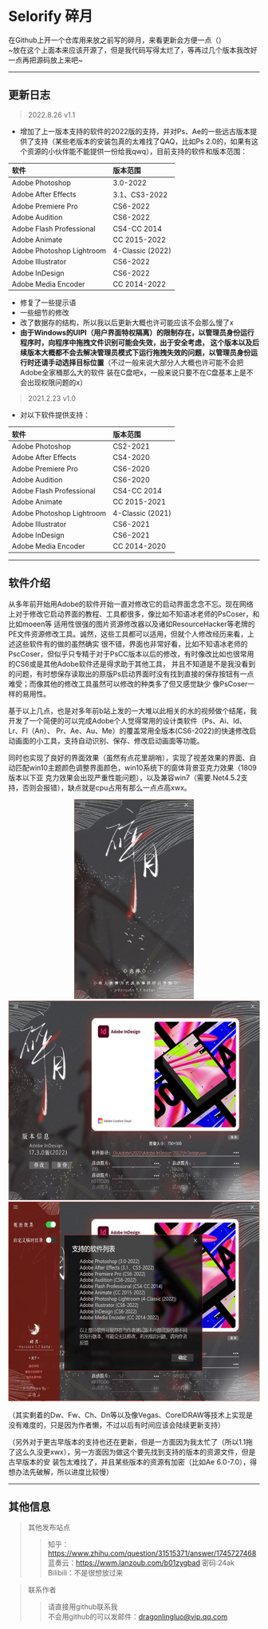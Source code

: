 # Selorify 碎月
在Github上开一个仓库用来放之前写的碎月，来看更新会方便一点（）  
~放在这个上面本来应该开源了，但是我代码写得太烂了，等再过几个版本我改好一点再把源码放上来吧~
___
## 更新日志  
> 2022.8.26 v1.1  
* 增加了上一版本支持的软件的2022版的支持，并对Ps、Ae的一些远古版本提供了支持（某些老版本的安装包真的太难找了QAQ，比如Ps 2.0的，如果有这个资源的小伙伴能不能提供一份给我qwq），目前支持的软件和版本范围：

|软件|版本范围|
|:-|:-|
|Adobe Photoshop|3.0-2022|
|Adobe After Effects|3.1、CS3-2022|
|Adobe Premiere Pro|CS6-2022|
|Adobe Audition|CS6-2022|
|Adobe Flash Professional|CS4-CC 2014|
|Adobe Animate|CC 2015-2022|
|Adobe Photoshop Lightroom|4-Classic (2022)|
|Adobe Illustrator|CS6-2022|
|Adobe InDesign|CS6-2022|
|Adobe Media Encoder|CC 2014-2022|
* 修复了一些提示语  
* 一些细节的修改  
* 改了数据存的结构，所以我以后更新大概也许可能应该不会那么慢了x  
* __由于Windows的UIPI（用户界面特权隔离）的限制存在，以管理员身份运行程序时，向程序中拖拽文件识别可能会失效，出于安全考虑，
这个版本以及后续版本大概都不会去解决管理员模式下运行拖拽失效的问题，以管理员身份运行时还请手动选择目标位置__（不过一般来说大部分人大概也许可能不会把Adobe全家桶那么大的软件
装在C盘吧x，一般来说只要不在C盘基本上是不会出现权限问题的x）  
  
> 2021.2.23 v1.0
* 对以下软件提供支持：  
  
|软件|版本范围|
|:-|:-|
|Adobe Photoshop|CS2-2021|
|Adobe After Effects|CS4-2020|
|Adobe Premiere Pro|CS6-2020|
|Adobe Audition|CS6-2020|
|Adobe Flash Professional|CS4-CC 2014|
|Adobe Animate|CC 2015-2021|
|Adobe Photoshop Lightroom|4-Classic (2021)|
|Adobe Illustrator|CS6-2021|
|Adobe InDesign|CS6-2021|
|Adobe Media Encoder|CC 2014-2020|
___
## 软件介绍  
从多年前开始用Adobe的软件开始一直对修改它的启动界面念念不忘。现在网络上对于修改它启动界面的教程、工具都很多，像比如不知语冰老师的PsCoser，和比如moeen等
适用性很强的图片资源修改器以及诸如ResourceHacker等老牌的PE文件资源修改工具。诚然，这些工具都可以适用，但就个人修改经历来看，上述这些软件有的做的虽然确实
很不错，界面也非常好看，比如不知语冰老师的PscCoser，但似乎只专精于对于PsCC版本以后的修改，有时像改比如也很常用的CS6或是其他Adobe软件还是得求助于其他工具，
并且不知道是不是我没看到的问题，有时想保存读取出的原版Ps启动界面时没有找到直接的保存按钮有一点难受；而像其他的修改工具虽然可以修改的种类多了但又感觉缺少
像PsCoser一样的易用性。

基于以上几点，也是对多年前b站上发的一大堆以此相关的水的视频做个结尾，我开发了一个简便的可以完成Adobe个人觉得常用的设计类软件（Ps、Ai、Id、Lr、Fl（An）、
Pr、Ae、Au、Me）的覆盖常用全版本(CS6-2022)的快速修改启动画面的小工具，支持自动识别、保存、修改启动画面等功能。

同时也实现了良好的界面效果（虽然有点花里胡哨），实现了视差效果的界面、自动匹配win10主题颜色调整界面颜色，win10系统下的窗体背景亚克力效果（1809版本以下亚
克力效果会出现严重性能问题），以及兼容win7（需要.Net4.5.2支持，否则会报错），缺点就是cpu占用有那么一点点高xwx。
<p align="center">
<img src="https://github.com/DragonLingLuo/Selorify/blob/main/SampleImages/main.jpg" height="400">
<img src="https://github.com/DragonLingLuo/Selorify/blob/main/SampleImages/extendedMain.jpg" height="400">
<img src="https://github.com/DragonLingLuo/Selorify/blob/main/SampleImages/support.jpg" height="400">
</p>

（其实剩着的Dw、Fw、Ch、Dn等以及像Vegas、CorelDRAW等技术上实现是没有难度的，只是因为作者懒，不过以后有时间应该会陆续更新支持）

（另外对于更古早版本的支持也还在更新，但是一方面因为我太忙了（所以1.1拖了这么久没更xwx），另一方面因为做这个要先找到支持的版本的资源文件，但是古早版本的安
装包太难找了，并且某些版本的资源有加密（比如Ae 6.0-7.0），得想办法先破解，所以进度比较慢）
___
## 其他信息
> 其他发布站点
>> 知乎：<https://www.zhihu.com/question/31515371/answer/1745727468>  
>> 蓝奏云：<https://wwm.lanzoub.com/b01zygbad> 密码:24ak  
>> Bilibili：不是很想放过来  
  
> 联系作者
>> 请直接用github联系我  
>> 不会用github的可以发邮件：dragonlingluo@vip.qq.com
